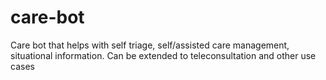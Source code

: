 # care-bot
Care bot that helps with self triage, self/assisted care management, situational information. Can be extended to teleconsultation and other use cases
